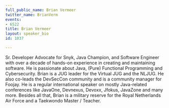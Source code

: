 ```yaml
---
full_public_name: Brian Vermeer
twitter_name: BrianVerm
events:
- 6522
title: Brian Vermeer
layout: speaker_bio
id: 1037

---
```

Sr. Developer Advocate for Snyk, Java Champion, and Software Engineer with over a decade of hands-on experience in creating and maintaining software. He is passionate about Java, (Pure) Functional Programming and Cybersecurity. Brian is a JUG leader for the Virtual JUG and the NLJUG. He also co-leads the DevSecCon community and is a community manager for Foojay. He is a regular international speaker on mostly Java-related conferences like JavaOne, Devnexus, Devoxx, Jfokus, JavaZone and many more. Besides all that, Brian is a military reserve for the Royal Netherlands Air Force and a Taekwondo Master / Teacher.